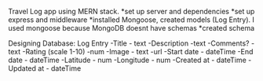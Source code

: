 Travel Log app using MERN stack.
*set up server and dependencies
*set up express and middleware
*installed Mongoose, created models (Log Entry). I used mongoose because MongoDB doesnt have schemas
*created schema

Designing Database:
Log Entry
-Title - text
-Description -text
-Comments? - text
-Rating (scale 1-10) -num
-Image - text -url
-Start date - dateTime
-End date - dateTime
-Latitude - num
-Longitude - num
-Created at - dateTime
-Updated at - dateTime
